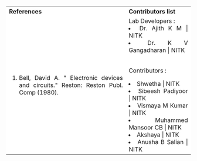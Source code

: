 <table style="text-align:justify;">
<tr style="background-color: white">
<th>References</th>
<th>Contributors list</th>
</tr>
<tr style="background-color: white;">
<td>
<ol >
<li >Bell, David A. &quot; Electronic devices and circuits.&quot; Reston: Reston Publ. Comp (1980).</li>
</ol>
</td>
<td>
Lab Developers :
<li> Dr. Ajith K M | NITK</li> 
<li> Dr. K V Gangadharan | NITK</li></br>
  
Contributors :
<li> Shwetha              | NITK</li>
<li> Sibeesh Padiyoor     | NITK</li>
<li> Vismaya M Kumar     | NITK</li>
<li> Muhammed Mansoor CB  | NITK</li>
<li> Akshaya              | NITK</li>
<li> Anusha B Salian      | NITK</li>

</td>
</tr>
</table>
